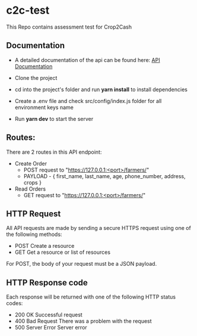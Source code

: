 # c2c-test
This Repo contains assessment test for Crop2Cash

## Documentation

- A detailed documentation of the api can be found here: [API Documentation](https://documenter.getpostman.com/view/21130368/2s946h9CmG)

- Clone the project

- cd into the project's folder and run **yarn install** to install dependencies

- Create a .env file and check src/config/index.js folder for all environment keys name

- Run **yarn dev** to start the server

## Routes:

There are 2 routes in this API endpoint:

- Create Order
  - POST request to "https://127.0.0.1:<port>/farmers/"
  - PAYLOAD - { first_name, last_name, age, phone_number, address, crops }
- Read Orders
  - GET request to "https://127.0.0.1:<port>/farmers/"

## HTTP Request

All API requests are made by sending a secure HTTPS request using one of the following methods:

- POST Create a resource
- GET Get a resource or list of resources

For POST, the body of your request must be a JSON payload.

## HTTP Response code

Each response will be returned with one of the following HTTP status codes:

- 200 OK Successful request
- 400 Bad Request There was a problem with the request
- 500 Server Error Server error


